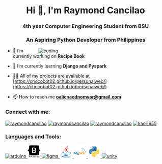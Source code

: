 <h1 align="center">Hi 👋, I'm Raymond Cancilao</h1>
<h3 align="center">4th year Computer Engineering Student from BSU</h3>
<h3 align="center">An Aspiring Python Developer from Philippines</h3>
<img align="right" alt="coding" width="400" src="https://media1.tenor.com/images/ba6d7d37fa1e4ca966ac7328bf43b96c/tenor.gif?itemid=18657810">

- 🔭 I’m currently working on **Recipe Book**

- 🌱 I’m currently learning **Django and Pyspark**

- 👨‍💻 All of my projects are available at [https://chocobot02.github.io/personalweb/](https://chocobot02.github.io/personalweb/)

- 📫 How to reach me **oalicnacdnomyar@gmail.com**

<h3 align="left">Connect with me:</h3>
<p align="left">
<a href="https://linkedin.com/in/raymondcancilao" target="blank"><img align="center" src="https://raw.githubusercontent.com/rahuldkjain/github-profile-readme-generator/master/src/images/icons/Social/linked-in-alt.svg" alt="raymondcancilao" height="30" width="40" /></a>
<a href="https://fb.com/raymondcancilao" target="blank"><img align="center" src="https://raw.githubusercontent.com/rahuldkjain/github-profile-readme-generator/master/src/images/icons/Social/facebook.svg" alt="raymondcancilao" height="30" width="40" /></a>
<a href="https://instagram.com/raymondcancilao" target="blank"><img align="center" src="https://raw.githubusercontent.com/rahuldkjain/github-profile-readme-generator/master/src/images/icons/Social/instagram.svg" alt="raymondcancilao" height="30" width="40" /></a>
<a href="https://discord.gg/kaoi1655" target="blank"><img align="center" src="https://raw.githubusercontent.com/rahuldkjain/github-profile-readme-generator/master/src/images/icons/Social/discord.svg" alt="kaoi1655" height="30" width="40" /></a>
</p>

<h3 align="left">Languages and Tools:</h3>
<p align="left"> <a href="https://www.arduino.cc/" target="_blank" rel="noreferrer"> <img src="https://cdn.worldvectorlogo.com/logos/arduino-1.svg" alt="arduino" width="40" height="40"/> </a> <a href="https://getbootstrap.com" target="_blank" rel="noreferrer"> <img src="https://raw.githubusercontent.com/devicons/devicon/master/icons/bootstrap/bootstrap-plain-wordmark.svg" alt="bootstrap" width="40" height="40"/> </a> <a href="https://www.figma.com/" target="_blank" rel="noreferrer"> <img src="https://www.vectorlogo.zone/logos/figma/figma-icon.svg" alt="figma" width="40" height="40"/> </a> <a href="https://www.java.com" target="_blank" rel="noreferrer"> <img src="https://raw.githubusercontent.com/devicons/devicon/master/icons/java/java-original.svg" alt="java" width="40" height="40"/> </a> <a href="https://www.mysql.com/" target="_blank" rel="noreferrer"> <img src="https://raw.githubusercontent.com/devicons/devicon/master/icons/mysql/mysql-original-wordmark.svg" alt="mysql" width="40" height="40"/> </a> <a href="https://www.python.org" target="_blank" rel="noreferrer"> <img src="https://raw.githubusercontent.com/devicons/devicon/master/icons/python/python-original.svg" alt="python" width="40" height="40"/> </a> <a href="https://unity.com/" target="_blank" rel="noreferrer"> <img src="https://www.vectorlogo.zone/logos/unity3d/unity3d-icon.svg" alt="unity" width="40" height="40"/> </a> </p>



